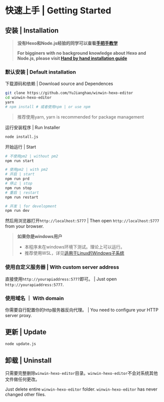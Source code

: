 # 快速上手 | Getting Started

## 安装 | Installation

> **没有Hexo和Node.js经验的同学可以查看[手把手教学](http://blog.yujianghao.cn/2020/03/16/rv13LtBZuoRgOPWy/)**
>
> **For bigginers with no background knowledge about Hexo and Node.js, please visit [Hand by hand installation guide](http://blog.yujianghao.cn/2020/03/16/rv13LtBZuoRgOPWy/)**

### 默认安装 | Default installation

下载源码和依赖 | Download source and Dependences

```bash
git clone https://github.com/YuJianghao/winwin-hexo-editor
cd winwin-hexo-editor
yarn
# npm install # 或者使用npm | or use npm
```

> 推荐使用yarn, yarn is recommended for package management

运行安装程序 | Run Installer

```bash
node install.js
```

开始运行 | Start

```bash
# 不使用pm2 | without pm2
npm run start

# 使用pm2 | with pm2
# 开启 | start
npm run prd
# 停止 | stop
npm run stop
# 重启 | restart
npm run restart

# 开发 | for development
npm run dev
```

<!-- TODO 如何配置pm2 -->

然后用浏览器打开`http://localhost:5777` | Then open `http://localhost:5777` from your browser.

> **如果你是windows用户**
>
> - 本程序未在windows环境下测试。理论上可以运行。
> - 推荐使用WSL，详见[适用于Linux的Windows子系统](https://docs.microsoft.com/zh-cn/windows/wsl/install-win10 )

### 使用自定义服务器 | With custom server address

直接使用`http://yourapiaddress:5777`即可。 | Just open `http://yourapiaddress:5777`.

### 使用域名 ｜ With domain

你需要自行配置你的http服务器反向代理。 | You need to configure your HTTP server proxy.

<!-- TODO: 教学如何配置反向代理 -->

## 更新 | Update

```bash
node update.js
```

## 卸载 | Uninstall

只需要完整删除`winwin-hexo-editor`目录。`winwin-hexo-editor`不会对系统其他文件做任何更改。

Just delete entire `winwin-hexo-editor` folder. `winwin-hexo-editor` has never changed other files.
